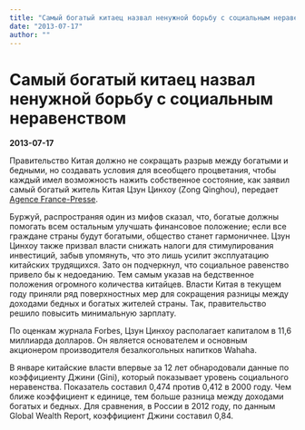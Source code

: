 ```yaml
---
title: "Самый богатый китаец назвал ненужной борьбу с социальным неравенством"
date: "2013-07-17"
author: ""
---
```


# Самый богатый китаец назвал ненужной борьбу с социальным неравенством

**2013-07-17** 

Правительство Китая должно не сокращать разрыв между богатыми и бедными, но создавать условия для всеобщего процветания, чтобы каждый имел возможность нажить собственное состояние, как заявил самый богатый житель Китая Цзун Цинхоу (Zong Qinghou), передает [Agence France-Presse](http://www.afp.com/).

Буржуй, распространяя один из мифов сказал, что, богатые должны помогать всем остальным улучшать финансовое положение; если все граждане страны будут богатыми, общество станет гармоничнее. Цзун Цинхоу также призвал власти снижать налоги для стимулирования инвестиций, забыв упомянуть, что это лишь усилит эксплуатацию китайских трудящихся. Зато он подчеркнул, что социальное равенство привело бы к недоеданию. Тем самым указав на бедственное положения огромного количества китайцев. Власти Китая в текущем году приняли ряд поверхностных мер для сокращения разницы между доходами бедных и богатых жителей страны. Так, правительство решило повысить минимальную зарплату.

По оценкам журнала Forbes, Цзун Цинхоу располагает капиталом в 11,6 миллиарда долларов. Он является основателем и основным акционером производителя безалкогольных напитков Wahaha.

В январе китайские власти впервые за 12 лет обнародовали данные по коэффициенту Джини (Gini), который показывает уровень социального неравенства. Показатель составил 0,474 против 0,412 в 2000 году. Чем ближе коэффициент к единице, тем больше разница между доходами богатых и бедных. Для сравнения, в России в 2012 году, по данным Global Wealth Report, коэффициент Джини составил 0,84.